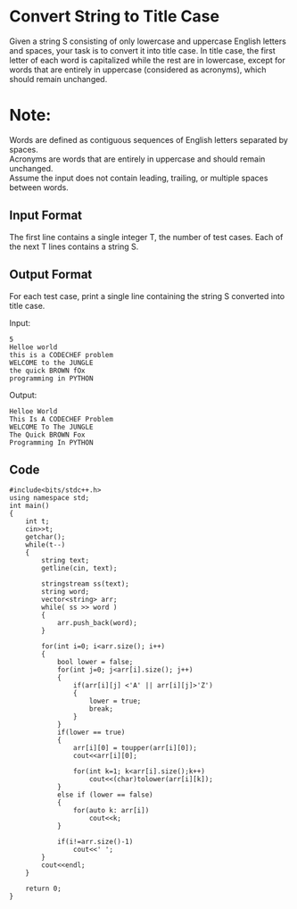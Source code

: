 # Convert String to Title Case
Given a string S consisting of only lowercase and uppercase English letters and spaces, your task is to convert it into title case. In title case, the first letter of each word is capitalized while the rest are in lowercase, except for words that are entirely in uppercase (considered as acronyms), which should remain unchanged.

# Note:
Words are defined as contiguous sequences of English letters separated by spaces. <br>
Acronyms are words that are entirely in uppercase and should remain unchanged. <br>
Assume the input does not contain leading, trailing, or multiple spaces between words.
## Input Format
The first line contains a single integer T, the number of test cases.
Each of the next T lines contains a string S.
## Output Format
For each test case, print a single line containing the string S converted into title case.

Input:
````
5
Helloe world
this is a CODECHEF problem
WELCOME to the JUNGLE
the quick BROWN fOx
programming in PYTHON
````

Output:
````
Helloe World
This Is A CODECHEF Problem
WELCOME To The JUNGLE
The Quick BROWN Fox
Programming In PYTHON
````

## Code
````
#include<bits/stdc++.h>
using namespace std;
int main()
{
	int t;
	cin>>t;
	getchar();
	while(t--)
	{
		string text;
		getline(cin, text);
		
		stringstream ss(text);
		string word;
		vector<string> arr;
		while( ss >> word )
		{
			arr.push_back(word);
		}

		for(int i=0; i<arr.size(); i++)
		{	
			bool lower = false;
			for(int j=0; j<arr[i].size(); j++)
			{
				if(arr[i][j] <'A' || arr[i][j]>'Z') 
				{
					lower = true;
					break;
				}
			}
			if(lower == true)
			{	
				arr[i][0] = toupper(arr[i][0]);
				cout<<arr[i][0];

				for(int k=1; k<arr[i].size();k++)
					cout<<(char)tolower(arr[i][k]);
			}
			else if (lower == false)
			{
				for(auto k: arr[i])
					cout<<k;
			}

			if(i!=arr.size()-1)
				cout<<' ';
		}
		cout<<endl;
	}

	return 0;
}
````
